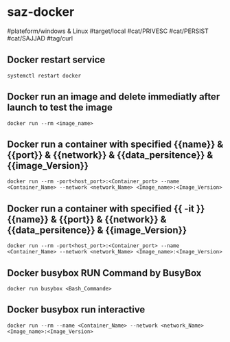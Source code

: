 # saz-docker

#plateform/windows & Linux
#target/local
#cat/PRIVESC
#cat/PERSIST
#cat/SAJJAD
#tag/curl

## Docker restart service
```
systemctl restart docker
```

## Docker run an image and delete immediatly after launch to test the image
```
docker run --rm <image_name>
```

## Docker run a container with specified {{name}} & {{port}} & {{network}} & {{data_persitence}} & {{image_Version}}
```
docker run --rm -port<host_port>:<Container_port> --name <Container_Name> --network <network_Name> <Image_name>:<Image_Version>
```

## Docker run a container with specified {{ -it }} {{name}} & {{port}} & {{network}} & {{data_persitence}} & {{image_Version}}
```
docker run --rm -port<host_port>:<Container_port> --name <Container_Name> --network <network_Name> <Image_name>:<Image_Version>
```

## Docker busybox RUN Command by BusyBox
```
docker run busybox <Bash_Commande>
```

## Docker busybox run interactive
```
docker run --rm --name <Container_Name> --network <network_Name> <Image_name>:<Image_Version>
```

